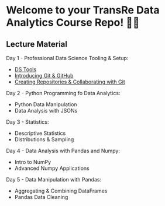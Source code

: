 # Welcome to your TransRe Data Analytics Course Repo! 👋🤩

## Lecture Material

Day 1 - Professional Data Science Tooling & Setup:

* [DS Tools](https://docs.google.com/presentation/d/1DG8CLTP3HZlAYLP7hgnFsqfIF1-GnIoNhyBhw8rMcjw/edit?usp=sharing)
* [Introducing Git & GitHub](https://docs.google.com/presentation/d/1DT4ilDdnPDlEJVqwY-7p-3IstqiRWi00cY2nqUC9tHs/edit?usp=sharing)
* [Creating Repositories & Collaborating with Git](https://docs.google.com/presentation/d/1jnuizB5pTGOrBzihr7m6IzXBemwZRx55GWP7fQaUvuw/edit?usp=sharing)

Day 2 - Python Programming fo Data Analytics:

* Python Data Manipulation
* Data Analysis with JSONs

Day 3 - Statistics:

* Descriptive Statistics
* Distributions & Sampling

Day 4 - Data Analysis with Pandas and Numpy:

* Intro to NumPy
* Advanced Numpy Applications

Day 5 - Data Manipulation with Pandas:

* Aggregating & Combining DataFrames
* Pandas Data Cleaning

